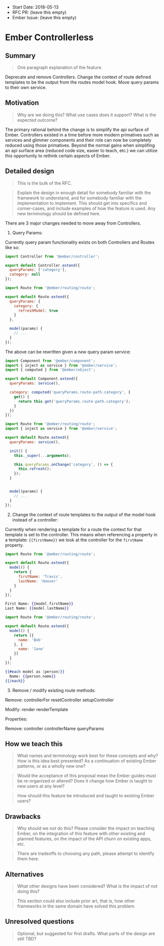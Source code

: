 - Start Date: 2018-05-13
- RFC PR: (leave this empty)
- Ember Issue: (leave this empty)

# Ember Controllerless

## Summary

> One paragraph explanation of the feature.

Deprecate and remove Controllers. Change the context of route defined templates to be the output from the routes model hook. Move query params to their own service.

## Motivation

> Why are we doing this? What use cases does it support? What is the expected
outcome?

The primary rational behind the change is to simplify the api surface of Ember. Controllers existed in a time before more modern primatives such as services and glimmer components and their role can now be completely reduced using those primatives. Beyond the normal gains when simplifing an api surface area (reduced code size, easier to teach, etc.) we can utilize this opportunity to rethink certain aspects of Ember.


## Detailed design

> This is the bulk of the RFC.

> Explain the design in enough detail for somebody
familiar with the framework to understand, and for somebody familiar with the
implementation to implement. This should get into specifics and corner-cases,
and include examples of how the feature is used. Any new terminology should be
defined here.


There are 3 major changes needed to move away from Controllers.

1) Query Params:

Currently query param functionality exists on both Controllers and Routes like so:

```js
import Controller from '@ember/controller';

export default Controller.extend({
  queryParams: ['category'],
  category: null
});
```

```js
import Route from '@ember/routing/route';

export default Route.extend({
  queryParams: {
    category: {
      refreshModel: true
    }
  },

  model(params) {
    // ...
  }
});
```

The above can be rewritten given a *new* query param service:
```js
import Component from '@ember/component';
import { inject as service } from '@ember/service';
import { computed } from '@ember/object';

export default Component.extend({
  queryParams: service(),

  category: computed('queryParams.route-path.category', {
    get() {
      return this.get('queryParams.route-path.category');
    }
  })
});
```

```js
import Route from '@ember/routing/route';
import { inject as service } from '@ember/service';

export default Route.extend({
  queryParams: service(),

  init() {
    this._super(...arguments);

    this.queryParams.onChange('category', () => {
      this.refresh();
    });
  }


  model(params) {
    // ...
  }
});
```

2) Change the context of route templates to the output of the model hook instead of a controller:

Currently when rendering a template for a route the context for that template is set to the controller. This means when referencing a property in a template: `{{firstName}}` we look at the controller for the `firstName` property.

```js
import Route from '@ember/routing/route';

export default Route.extend({
  model() {
    return {
      firstName: 'Travis',
      lastName: 'Hoover'
    }
  }
});
```

```hbs
First Name: {{model.firstName}}
Last Name: {{model.lastName}}

```

```js
import Route from '@ember/routing/route';

export default Route.extend({
  model() {
    return [{
      name: 'Bob'
    }, {
      name: 'Jane'
    }]
  }
});
```

```hbs
{{#each model as |person|}}
  Name: {{person.name}}
{{/each}}
```

3) Remove / modify existing route methods:

Remove:
controllerFor
resetController
setupController

Modify:
render
renderTemplate

Properties:

Remove:
controller
controllerName
queryParams

## How we teach this

> What names and terminology work best for these concepts and why? How is this
idea best presented? As a continuation of existing Ember patterns, or as a
wholly new one?

> Would the acceptance of this proposal mean the Ember guides must be
re-organized or altered? Does it change how Ember is taught to new users
at any level?

> How should this feature be introduced and taught to existing Ember
users?

## Drawbacks

> Why should we *not* do this? Please consider the impact on teaching Ember,
on the integration of this feature with other existing and planned features,
on the impact of the API churn on existing apps, etc.

> There are tradeoffs to choosing any path, please attempt to identify them here.

## Alternatives

> What other designs have been considered? What is the impact of not doing this?

> This section could also include prior art, that is, how other frameworks in the same domain have solved this problem.

## Unresolved questions

> Optional, but suggested for first drafts. What parts of the design are still
TBD?
